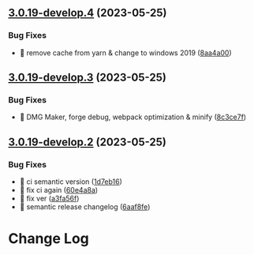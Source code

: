 ## [3.0.19-develop.4](https://github.com/garrylachman/ElectroCRUD/compare/v3.0.19-develop.3...v3.0.19-develop.4) (2023-05-25)


### Bug Fixes

* 🐛 remove cache from yarn & change to windows 2019 ([8aa4a00](https://github.com/garrylachman/ElectroCRUD/commit/8aa4a0099aa98709ef647f8a3766b5a166ad3d0d))

## [3.0.19-develop.3](https://github.com/garrylachman/ElectroCRUD/compare/v3.0.19-develop.2...v3.0.19-develop.3) (2023-05-25)


### Bug Fixes

* 🐛 DMG Maker, forge debug, webpack optimization & minify ([8c3ce7f](https://github.com/garrylachman/ElectroCRUD/commit/8c3ce7f0cd832d79e822a5c867a597fc73c8cf32))

## [3.0.19-develop.2](https://github.com/garrylachman/ElectroCRUD/compare/v3.0.19-develop.1...v3.0.19-develop.2) (2023-05-25)


### Bug Fixes

* 🐛 ci semantic version ([1d7eb16](https://github.com/garrylachman/ElectroCRUD/commit/1d7eb16a1787ef04372a3b502fb74e2502836db2))
* 🐛 fix ci again ([60e4a8a](https://github.com/garrylachman/ElectroCRUD/commit/60e4a8a5de638f1c2e0ced619f3964579c27c353))
* 🐛 fix ver ([a3fa56f](https://github.com/garrylachman/ElectroCRUD/commit/a3fa56f8bc6ea8622fc0eebd76de5d4a7d2c2009))
* 🐛 semantic release changelog ([6aaf8fe](https://github.com/garrylachman/ElectroCRUD/commit/6aaf8fe8dd46fbc7408d71f72946912f1161b77d))

# Change Log

